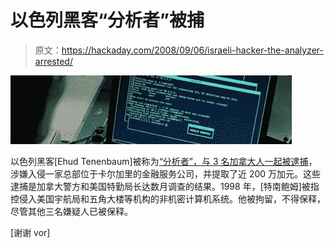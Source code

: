 # 以色列黑客“分析者”被捕

> 原文：<https://hackaday.com/2008/09/06/israeli-hacker-the-analyzer-arrested/>

![](img/8a9328bea774429632bb4aac55b0b082.png "trinity")

以色列黑客[Ehud Tenenbaum]被称为[“分析者”，与 3 名加拿大人一起被逮捕](http://blog.wired.com/27bstroke6/2008/09/the-analyzer-su.html)，涉嫌入侵一家总部位于卡尔加里的金融服务公司，并提取了近 200 万加元。这些逮捕是加拿大警方和美国特勤局长达数月调查的结果。1998 年，[特南鲍姆]被指控侵入美国宇航局和五角大楼等机构的非机密计算机系统。他被拘留，不得保释，尽管其他三名嫌疑人已被保释。

[谢谢 vor]